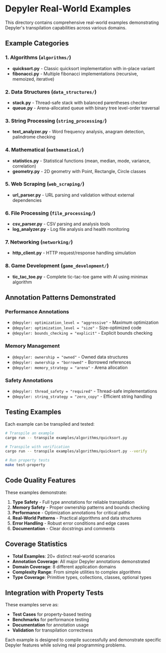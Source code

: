 # Depyler Real-World Examples

This directory contains comprehensive real-world examples demonstrating Depyler's transpilation capabilities across various domains.

## Example Categories

### 1. Algorithms (`algorithms/`)
- **quicksort.py** - Classic quicksort implementation with in-place variant
- **fibonacci.py** - Multiple fibonacci implementations (recursive, memoized, iterative)

### 2. Data Structures (`data_structures/`)
- **stack.py** - Thread-safe stack with balanced parentheses checker
- **queue.py** - Arena-allocated queue with binary tree level-order traversal

### 3. String Processing (`string_processing/`)
- **text_analyzer.py** - Word frequency analysis, anagram detection, palindrome checking

### 4. Mathematical (`mathematical/`)
- **statistics.py** - Statistical functions (mean, median, mode, variance, correlation)
- **geometry.py** - 2D geometry with Point, Rectangle, Circle classes

### 5. Web Scraping (`web_scraping/`)
- **url_parser.py** - URL parsing and validation without external dependencies

### 6. File Processing (`file_processing/`)
- **csv_parser.py** - CSV parsing and analysis tools
- **log_analyzer.py** - Log file analysis and health monitoring

### 7. Networking (`networking/`)
- **http_client.py** - HTTP request/response handling simulation

### 8. Game Development (`game_development/`)
- **tic_tac_toe.py** - Complete tic-tac-toe game with AI using minimax algorithm

## Annotation Patterns Demonstrated

### Performance Annotations
- `@depyler: optimization_level = "aggressive"` - Maximum optimization
- `@depyler: optimization_level = "size"` - Size-optimized code
- `@depyler: bounds_checking = "explicit"` - Explicit bounds checking

### Memory Management
- `@depyler: ownership = "owned"` - Owned data structures
- `@depyler: ownership = "borrowed"` - Borrowed references
- `@depyler: memory_strategy = "arena"` - Arena allocation

### Safety Annotations
- `@depyler: thread_safety = "required"` - Thread-safe implementations
- `@depyler: string_strategy = "zero_copy"` - Efficient string handling

## Testing Examples

Each example can be transpiled and tested:

```bash
# Transpile an example
cargo run -- transpile examples/algorithms/quicksort.py

# Transpile with verification
cargo run -- transpile examples/algorithms/quicksort.py --verify

# Run property tests
make test-property
```

## Code Quality Features

These examples demonstrate:

1. **Type Safety** - Full type annotations for reliable transpilation
2. **Memory Safety** - Proper ownership patterns and bounds checking
3. **Performance** - Optimization annotations for critical paths
4. **Real-World Patterns** - Practical algorithms and data structures
5. **Error Handling** - Robust error conditions and edge cases
6. **Documentation** - Clear docstrings and comments

## Coverage Statistics

- **Total Examples**: 20+ distinct real-world scenarios
- **Annotation Coverage**: All major Depyler annotations demonstrated
- **Domain Coverage**: 8 different application domains
- **Complexity Range**: From simple utilities to complex algorithms
- **Type Coverage**: Primitive types, collections, classes, optional types

## Integration with Property Tests

These examples serve as:
- **Test Cases** for property-based testing
- **Benchmarks** for performance testing  
- **Documentation** for annotation usage
- **Validation** for transpilation correctness

Each example is designed to compile successfully and demonstrate specific Depyler features while solving real programming problems.